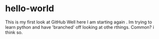 # hello-world
This is my first look at GitHub
Well here I am starting again . Im trying to learn python and have 'branched' off looking at othe rthings. Common? i think so.
